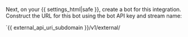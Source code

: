 Next, on your {{ settings_html|safe }}, create a bot for this
integration. Construct the URL for this bot using the bot API key
and stream name:

`{{ external_api_uri_subdomain }}/v1/external/
